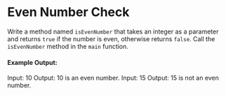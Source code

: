 # Even Number Check

Write a method named `isEvenNumber` that takes an integer as a parameter and 
returns `true` if the number is even, otherwise returns `false`. Call the 
`isEvenNumber` method in the `main` function.

#### Example Output:
Input: 10
Output: 10 is an even number.
Input: 15
Output: 15 is not an even number.
